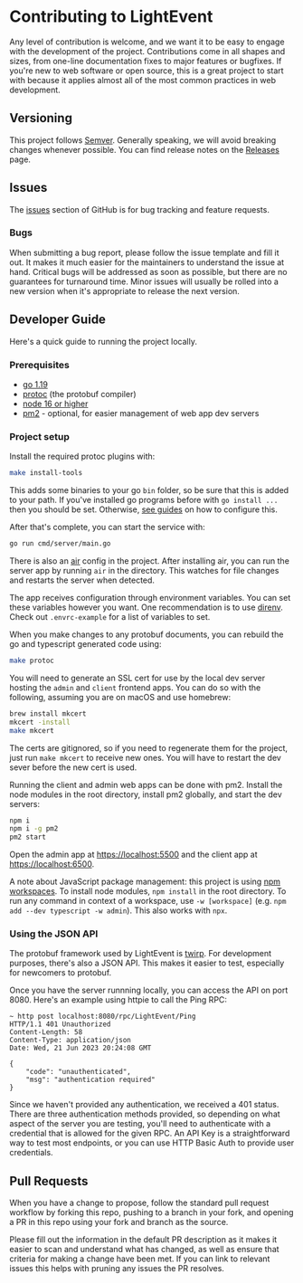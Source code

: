 # Contributing to LightEvent

Any level of contribution is welcome, and we want it to be easy to engage with the development of the project. Contributions come in all shapes and sizes, from one-line documentation fixes to major features or bugfixes. If you're new to web software or open source, this is a great project to start with because it applies almost all of the most common practices in web development.

## Versioning

This project follows [Semver](https://semver.org/). Generally speaking, we will avoid breaking changes whenever possible. You can find release notes on the [Releases](https://github.com/aarongodin/lightevent/releases) page.

## Issues

The [issues](https://github.com/aarongodin/lightevent/issues) section of GitHub is for bug tracking and feature requests.

### Bugs

When submitting a bug report, please follow the issue template and fill it out. It makes it much easier for the maintainers to understand the issue at hand. Critical bugs will be addressed as soon as possible, but there are no guarantees for turnaround time. Minor issues will usually be rolled into a new version when it's appropriate to release the next version.

## Developer Guide

Here's a quick guide to running the project locally.

### Prerequisites

* [go 1.19](https://go.dev/)
* [protoc](https://grpc.io/docs/protoc-installation/) (the protobuf compiler)
* [node 16 or higher](https://nodejs.org/en)
* [pm2](https://pm2.keymetrics.io/) - optional, for easier management of web app dev servers

### Project setup

Install the required protoc plugins with:

```sh
make install-tools
```

This adds some binaries to your go `bin` folder, so be sure that this is added to your path. If you've installed go programs before with `go install ...` then you should be set. Otherwise, [see guides](https://www.digitalocean.com/community/tutorials/how-to-build-and-install-go-programs#step-5-installing-go-programs-with-go-install) on how to configure this.

After that's complete, you can start the service with:

```sh
go run cmd/server/main.go
```

There is also an [air](https://github.com/cosmtrek/air) config in the project. After installing air, you can run the server app by running `air` in the directory. This watches for file changes and restarts the server when detected.

The app receives configuration through environment variables. You can set these variables however you want. One recommendation is to use [direnv](https://direnv.net/). Check out `.envrc-example` for a list of variables to set.

When you make changes to any protobuf documents, you can rebuild the go and typescript generated code using:

```sh
make protoc
```

You will need to generate an SSL cert for use by the local dev server hosting the `admin` and `client` frontend apps. You can do so with the following, assuming you are on macOS and use homebrew:

```sh
brew install mkcert
mkcert -install
make mkcert
```

The certs are gitignored, so if you need to regenerate them for the project, just run `make mkcert` to receive new ones. You will have to restart the dev sever before the new cert is used.

Running the client and admin web apps can be done with pm2. Install the node modules in the root directory, install pm2 globally, and start the dev servers:

```sh
npm i
npm i -g pm2
pm2 start
```

Open the admin app at [https://localhost:5500](https://localhost:5500) and the client app at [https://localhost:6500](https://localhost:6500).

A note about JavaScript package management: this project is using [npm workspaces](https://docs.npmjs.com/cli/v10/using-npm/workspaces). To install node modules, `npm install` in the root directory. To run any command in context of a workspace, use `-w [workspace]` (e.g. `npm add --dev typescript -w admin`). This also works with `npx`.

### Using the JSON API

The protobuf framework used by LightEvent is [twirp](https://twitchtv.github.io/twirp/). For development purposes, there's also a JSON API. This makes it easier to test, especially for newcomers to protobuf.

Once you have the server runnning locally, you can access the API on port 8080. Here's an example using httpie to call the Ping RPC:

```
~ http post localhost:8080/rpc/LightEvent/Ping
HTTP/1.1 401 Unauthorized
Content-Length: 58
Content-Type: application/json
Date: Wed, 21 Jun 2023 20:24:08 GMT

{
    "code": "unauthenticated",
    "msg": "authentication required"
}
```

Since we haven't provided any authentication, we received a 401 status. There are three authentication methods provided, so depending on what aspect of the server you are testing, you'll need to authenticate with a credential that is allowed for the given RPC. An API Key is a straightforward way to test most endpoints, or you can use HTTP Basic Auth to provide user credentials.

## Pull Requests

When you have a change to propose, follow the standard pull request workflow by forking this repo, pushing to a branch in your fork, and opening a PR in this repo using your fork and branch as the source.

Please fill out the information in the default PR description as it makes it easier to scan and understand what has changed, as well as ensure that criteria for making a change have been met. If you can link to relevant issues this helps with pruning any issues the PR resolves.
